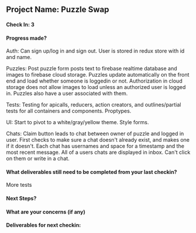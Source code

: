 ## Project Name: Puzzle Swap

#### Check In: 3

#### Progress made?
Auth:
Can sign up/log in and sign out. User is stored in redux store with id and name.

Puzzles:
Post puzzle form posts text to firebase realtime database and images to firebase cloud storage. Puzzles update automatically on the front end and load whether someone is loggedin or not. Authorization in cloud storage does not allow images to load unless an authorized user is logged in. Puzzles also have a user associated with them.

Tests:
Testing for apicalls, reducers, action creators, and outlines/partial tests for all containers and components. Proptypes.

UI: 
Start to pivot to a white/gray/yellow theme. Style forms.

Chats:
Claim button leads to chat between owner of puzzle and logged in user. First checks to make sure a chat doesn't already exist, and makes one if it doesn't. Each chat has usernames and space for a timestamp and the most recent message. All of a users chats are displayed in inbox. Can't click on them or write in a chat. 

#### What deliverables still need to be completed from your last checkin?
More tests

#### Next Steps?

#### What are your concerns (if any)

#### Deliverables for next checkin:
